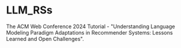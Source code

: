 # LLM_RSs
The ACM Web Conference 2024 Tutorial - "Understanding Language Modeling Paradigm Adaptations in Recommender Systems: Lessons Learned and Open Challenges".

